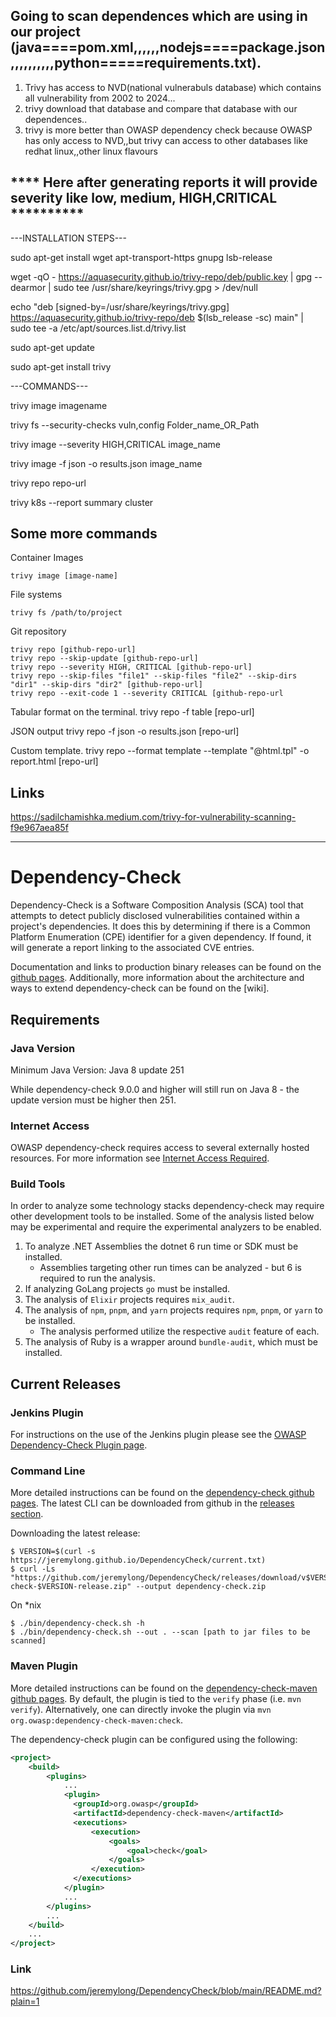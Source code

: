## Going to scan dependences which are using in our project (java====pom.xml,,,,,,nodejs====package.json,,,,,,,,,,python=====requirements.txt).
1) Trivy has access to NVD(national vulnerabuls database) which contains all vulnerability  from 2002 to 2024...
2) trivy download that database and compare that database with our dependences..
3) trivy is more better than OWASP dependency check because OWASP has only access to NVD,,but trivy can access to other databases like redhat linux,,other linux flavours 
 ##     **** Here after generating reports it will provide severity like low, medium, HIGH,CRITICAL **********

---INSTALLATION STEPS---

sudo apt-get install wget apt-transport-https gnupg lsb-release

wget -qO - https://aquasecurity.github.io/trivy-repo/deb/public.key | gpg --dearmor | sudo tee /usr/share/keyrings/trivy.gpg > /dev/null

echo "deb [signed-by=/usr/share/keyrings/trivy.gpg] https://aquasecurity.github.io/trivy-repo/deb $(lsb_release -sc) main" | sudo tee -a /etc/apt/sources.list.d/trivy.list

sudo apt-get update

sudo apt-get install trivy


---COMMANDS---

trivy image imagename

trivy fs --security-checks vuln,config   Folder_name_OR_Path

trivy image --severity HIGH,CRITICAL image_name

trivy image -f json -o results.json image_name

trivy repo repo-url

trivy k8s --report summary cluster


## Some more commands 

Container Images
```
trivy image [image-name]
```
File systems
```
trivy fs /path/to/project
```
Git repository
```
trivy repo [github-repo-url]
trivy repo --skip-update [github-repo-url]
trivy repo --severity HIGH, CRITICAL [github-repo-url]
trivy repo --skip-files "file1" --skip-files "file2" --skip-dirs "dir1" --skip-dirs "dir2" [github-repo-url]
trivy repo --exit-code 1 --severity CRITICAL [github-repo-url
```
Tabular format on the terminal.
trivy repo -f table [repo-url]

JSON output
trivy repo -f json -o results.json [repo-url]

Custom template.
trivy repo --format template --template "@html.tpl" -o report.html [repo-url]

## Links
https://sadilchamishka.medium.com/trivy-for-vulnerability-scanning-f9e967aea85f

*******************************************************************************************************************************************************************

# Dependency-Check

Dependency-Check is a Software Composition Analysis (SCA) tool that attempts to detect publicly disclosed vulnerabilities contained within a project's dependencies. It does this by determining if there is a Common Platform Enumeration (CPE) identifier for a given dependency. If found, it will generate a report linking to the associated CVE entries.

Documentation and links to production binary releases can be found on the [github pages](http://jeremylong.github.io/DependencyCheck/). Additionally, more information about the architecture and ways to extend dependency-check can be found on the [wiki].

## Requirements

### Java Version

Minimum Java Version: Java 8 update 251

While dependency-check 9.0.0 and higher will still run on Java 8 - the update version
must be higher then 251.

### Internet Access

OWASP dependency-check requires access to several externally hosted resources.
For more information see [Internet Access Required](https://jeremylong.github.io/DependencyCheck/data/index.html).

### Build Tools

In order to analyze some technology stacks dependency-check may require other
development tools to be installed. Some of the analysis listed below may be
experimental and require the experimental analyzers to be enabled.

1. To analyze .NET Assemblies the dotnet 6 run time or SDK must be installed.
   - Assemblies targeting other run times can be analyzed - but 6 is required to run the analysis.
2. If analyzing GoLang projects `go` must be installed.
3. The analysis of `Elixir` projects requires `mix_audit`.
4. The analysis of `npm`, `pnpm`, and `yarn` projects requires `npm`, `pnpm`, or `yarn` to be installed.
   - The analysis performed utilize the respective `audit` feature of each.
5. The analysis of Ruby is a wrapper around `bundle-audit`, which must be installed.

## Current Releases

### Jenkins Plugin

For instructions on the use of the Jenkins plugin please see the [OWASP Dependency-Check Plugin page](https://wiki.jenkins-ci.org/display/JENKINS/OWASP+Dependency-Check+Plugin).


### Command Line

More detailed instructions can be found on the
[dependency-check github pages](http://jeremylong.github.io/DependencyCheck/dependency-check-cli/).
The latest CLI can be downloaded from github in the [releases section](https://github.com/jeremylong/DependencyCheck/releases).

Downloading the latest release:
```
$ VERSION=$(curl -s https://jeremylong.github.io/DependencyCheck/current.txt)
$ curl -Ls "https://github.com/jeremylong/DependencyCheck/releases/download/v$VERSION/dependency-check-$VERSION-release.zip" --output dependency-check.zip
```

On *nix
```
$ ./bin/dependency-check.sh -h
$ ./bin/dependency-check.sh --out . --scan [path to jar files to be scanned]
```

### Maven Plugin

More detailed instructions can be found on the [dependency-check-maven github pages](http://jeremylong.github.io/DependencyCheck/dependency-check-maven).
By default, the plugin is tied to the `verify` phase (i.e. `mvn verify`). Alternatively,
one can directly invoke the plugin via `mvn org.owasp:dependency-check-maven:check`.

The dependency-check plugin can be configured using the following:

```xml
<project>
    <build>
        <plugins>
            ...
            <plugin>
              <groupId>org.owasp</groupId>
              <artifactId>dependency-check-maven</artifactId>
              <executions>
                  <execution>
                      <goals>
                          <goal>check</goal>
                      </goals>
                  </execution>
              </executions>
            </plugin>
            ...
        </plugins>
        ...
    </build>
    ...
</project>
```
### Link 
https://github.com/jeremylong/DependencyCheck/blob/main/README.md?plain=1



